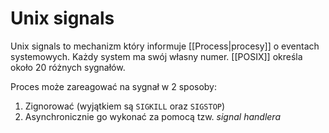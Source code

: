 # Unix signals
Unix signals to mechanizm który informuje [[Process|procesy]] o eventach systemowych. Każdy system ma swój własny numer. [[POSIX]] określa około 20 różnych sygnałów.

Proces może zareagować na sygnał w 2 sposoby:
1. Zignorować (wyjątkiem są `SIGKILL` oraz `SIGSTOP`)
2. Asynchronicznie go wykonać za pomocą tzw. *signal handlera*